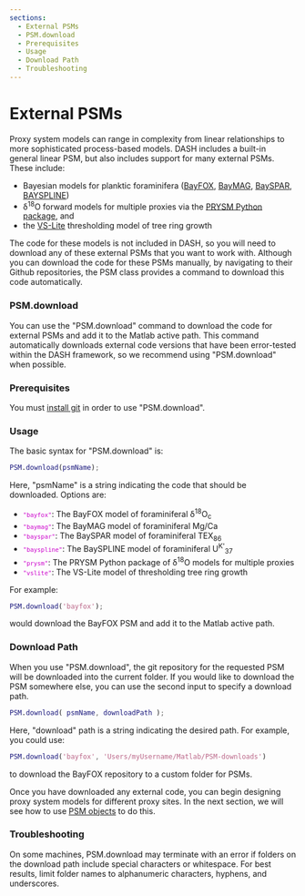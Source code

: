 ```yaml
---
sections:
  - External PSMs
  - PSM.download
  - Prerequisites
  - Usage
  - Download Path
  - Troubleshooting
---
```


# External PSMs
Proxy system models can range in complexity from linear relationships to more sophisticated process-based models. DASH includes a built-in general linear PSM, but also includes support for many external PSMs. These include:

* Bayesian models for planktic foraminifera ([BayFOX](https://github.com/jesstierney/bayfoxm), [BayMAG](https://github.com/jesstierney/BAYMAG), [BaySPAR](https://github.com/jesstierney/BAYSPAR), [BAYSPLINE](https://github.com/jesstierney/BAYSPLINE))
* δ<sup>18</sup>O forward models for multiple proxies via the [PRYSM Python package](https://github.com/sylvia-dee/PRYSM), and
* the [VS-Lite](https://github.com/suztolwinskiward/VSLite) thresholding model of tree ring growth

The code for these models is not included in DASH, so you will need to download any of these external PSMs that you want to work with. Although you can download the code for these PSMs manually, by navigating to their Github repositories, the PSM class provides a command to download this code automatically.

### PSM.download

You can use the "PSM.download" command to download the code for external PSMs and add it to the Matlab active path. This command automatically downloads external code versions that have been error-tested within the DASH framework, so we recommend using "PSM.download" when possible.

### Prerequisites
You must [install git](https://git-scm.com/book/en/v2/Getting-Started-Installing-Git) in order to use "PSM.download".

### Usage
The basic syntax for "PSM.download" is:
```matlab
PSM.download(psmName);
```
Here, "psmName" is a string indicating the code that should be downloaded. Options are:

* <code><span style="color:#cc00cc;font-size:0.875em">"bayfox"</span></code>: The BayFOX model of foraminiferal δ<sup>18</sup>O<sub>c</sub>
* <code><span style="color:#cc00cc;font-size:0.875em">"baymag"</span></code>: The BayMAG model of foraminiferal Mg/Ca
* <code><span style="color:#cc00cc;font-size:0.875em">"bayspar"</span></code>: The BaySPAR model of foraminiferal TEX<sub>86</sub>
* <code><span style="color:#cc00cc;font-size:0.875em">"bayspline"</span></code>: The BaySPLINE model of foraminiferal U<sup>K'</sup><sub>37</sub>
* <code><span style="color:#cc00cc;font-size:0.875em">"prysm"</span></code>: The PRYSM Python package of δ<sup>18</sup>O models for multiple proxies
* <code><span style="color:#cc00cc;font-size:0.875em">"vslite"</span></code>: The VS-Lite model of thresholding tree ring growth

For example:
```matlab
PSM.download('bayfox');
```
would download the BayFOX PSM and add it to the Matlab active path.

### Download Path

When you use "PSM.download", the git repository for the requested PSM will be downloaded into the current folder. If you would like to download the PSM somewhere else, you can use the second input to specify a download path.
```matlab
PSM.download( psmName, downloadPath );
```
Here, "download" path is a string indicating the desired path. For example, you could use:
```matlab
PSM.download('bayfox', 'Users/myUsername/Matlab/PSM-downloads')
```
to download the BayFOX repository to a custom folder for PSMs.

Once you have downloaded any external code, you can begin designing proxy system models for different proxy sites. In the next section, we will see how to use [PSM objects](object) to do this.

### Troubleshooting
On some machines, PSM.download may terminate with an error if folders on the download path include special characters or whitespace. For best results, limit folder names to alphanumeric characters, hyphens, and underscores.
